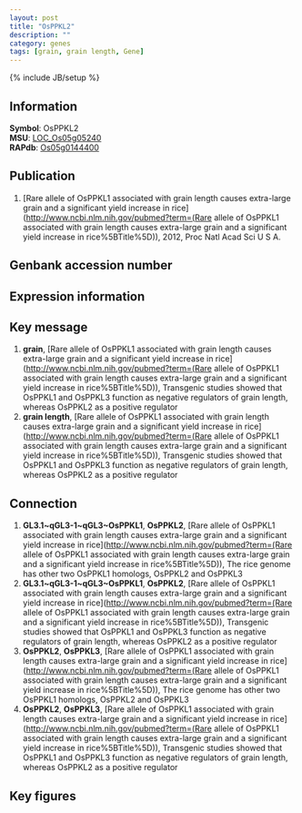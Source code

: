 ```yaml
---
layout: post
title: "OsPPKL2"
description: ""
category: genes
tags: [grain, grain length, Gene]
---
```

{% include JB/setup %}

## Information
__Symbol__: OsPPKL2  
__MSU__: [LOC_Os05g05240](http://rice.plantbiology.msu.edu/cgi-bin/ORF_infopage.cgi?orf=LOC_Os05g05240)  
__RAPdb__: [Os05g0144400](http://rapdb.dna.affrc.go.jp/viewer/gbrowse_details/irgsp1?name=Os05g0144400)  

## Publication
1. [Rare allele of OsPPKL1 associated with grain length causes extra-large grain and a significant yield increase in rice](http://www.ncbi.nlm.nih.gov/pubmed?term=(Rare allele of OsPPKL1 associated with grain length causes extra-large grain and a significant yield increase in rice%5BTitle%5D)), 2012, Proc Natl Acad Sci U S A.

## Genbank accession number

## Expression information

## Key message
1. __grain__, [Rare allele of OsPPKL1 associated with grain length causes extra-large grain and a significant yield increase in rice](http://www.ncbi.nlm.nih.gov/pubmed?term=(Rare allele of OsPPKL1 associated with grain length causes extra-large grain and a significant yield increase in rice%5BTitle%5D)),  Transgenic studies showed that OsPPKL1 and OsPPKL3 function as negative regulators of grain length, whereas OsPPKL2 as a positive regulator
2. __grain length__, [Rare allele of OsPPKL1 associated with grain length causes extra-large grain and a significant yield increase in rice](http://www.ncbi.nlm.nih.gov/pubmed?term=(Rare allele of OsPPKL1 associated with grain length causes extra-large grain and a significant yield increase in rice%5BTitle%5D)),  Transgenic studies showed that OsPPKL1 and OsPPKL3 function as negative regulators of grain length, whereas OsPPKL2 as a positive regulator

## Connection
1. __GL3.1~qGL3-1~qGL3~OsPPKL1__, __OsPPKL2__, [Rare allele of OsPPKL1 associated with grain length causes extra-large grain and a significant yield increase in rice](http://www.ncbi.nlm.nih.gov/pubmed?term=(Rare allele of OsPPKL1 associated with grain length causes extra-large grain and a significant yield increase in rice%5BTitle%5D)),  The rice genome has other two OsPPKL1 homologs, OsPPKL2 and OsPPKL3
2. __GL3.1~qGL3-1~qGL3~OsPPKL1__, __OsPPKL2__, [Rare allele of OsPPKL1 associated with grain length causes extra-large grain and a significant yield increase in rice](http://www.ncbi.nlm.nih.gov/pubmed?term=(Rare allele of OsPPKL1 associated with grain length causes extra-large grain and a significant yield increase in rice%5BTitle%5D)),  Transgenic studies showed that OsPPKL1 and OsPPKL3 function as negative regulators of grain length, whereas OsPPKL2 as a positive regulator
3. __OsPPKL2__, __OsPPKL3__, [Rare allele of OsPPKL1 associated with grain length causes extra-large grain and a significant yield increase in rice](http://www.ncbi.nlm.nih.gov/pubmed?term=(Rare allele of OsPPKL1 associated with grain length causes extra-large grain and a significant yield increase in rice%5BTitle%5D)),  The rice genome has other two OsPPKL1 homologs, OsPPKL2 and OsPPKL3
4. __OsPPKL2__, __OsPPKL3__, [Rare allele of OsPPKL1 associated with grain length causes extra-large grain and a significant yield increase in rice](http://www.ncbi.nlm.nih.gov/pubmed?term=(Rare allele of OsPPKL1 associated with grain length causes extra-large grain and a significant yield increase in rice%5BTitle%5D)),  Transgenic studies showed that OsPPKL1 and OsPPKL3 function as negative regulators of grain length, whereas OsPPKL2 as a positive regulator

## Key figures


